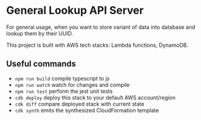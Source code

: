 # General Lookup API Server

For general usage, when you want to store variant of data into database and lookup them by their UUID. 

This project is built with AWS tech stacks: Lambda functions, DynamoDB.

## Useful commands

 * `npm run build`   compile typescript to js
 * `npm run watch`   watch for changes and compile
 * `npm run test`    perform the jest unit tests
 * `cdk deploy`      deploy this stack to your default AWS account/region
 * `cdk diff`        compare deployed stack with current state
 * `cdk synth`       emits the synthesized CloudFormation template
